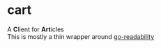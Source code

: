 # cart
A **C**lient for **Art**icles  
This is mostly a thin wrapper around [go-readability](https://github.com/go-shiori/go-readability)